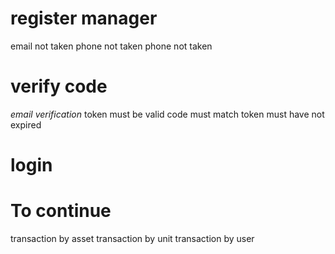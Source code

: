 # register manager
email not taken
phone not taken
phone not taken

# verify code
*email verification*
token must be valid
code must match
token must have not expired

# login


# To continue
transaction by asset
transaction by unit
transaction by user